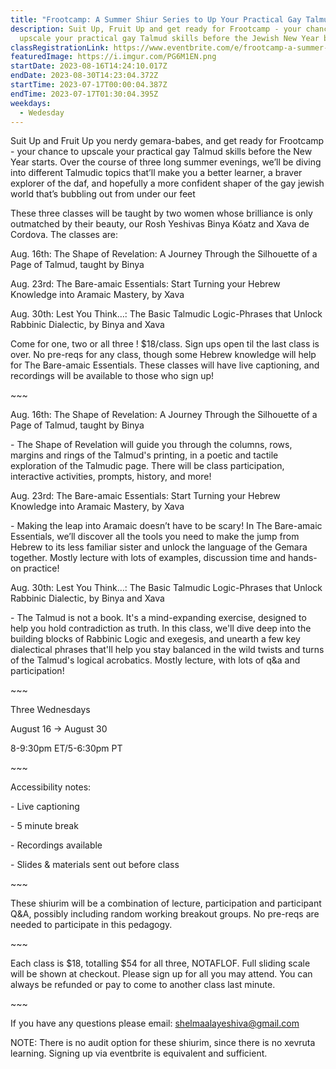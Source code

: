 ```yaml
---
title: "Frootcamp: A Summer Shiur Series to Up Your Practical Gay Talmud Skills!"
description: Suit Up, Fruit Up and get ready for Frootcamp - your chance to
  upscale your practical gay Talmud skills before the Jewish New Year begins!
classRegistrationLink: https://www.eventbrite.com/e/frootcamp-a-summer-shiur-series-to-up-your-practical-gay-talmud-skills-tickets-657309780247?aff=oddtdtcreator
featuredImage: https://i.imgur.com/PG6M1EN.png
startDate: 2023-08-16T14:24:10.017Z
endDate: 2023-08-30T14:23:04.372Z
startTime: 2023-07-17T00:00:04.387Z
endTime: 2023-07-17T01:30:04.395Z
weekdays:
  - Wedesday
---
```

<!--StartFragment-->

Suit Up and Fruit Up you nerdy gemara-babes, and get ready for Frootcamp - your chance to upscale your practical gay Talmud skills before the New Year starts. Over the course of three long summer evenings, we’ll be diving into different Talmudic topics that’ll make you a better learner, a braver explorer of the daf, and hopefully a more confident shaper of the gay jewish world that’s bubbling out from under our feet

These three classes will be taught by two women whose brilliance is only outmatched by their beauty, our Rosh Yeshivas Binya Kóatz and Xava de Cordova. The classes are:

Aug. 16th: The Shape of Revelation: A Journey Through the Silhouette of a Page of Talmud, taught by Binya

Aug. 23rd: The Bare-amaic Essentials: Start Turning your Hebrew Knowledge into Aramaic Mastery, by Xava

Aug. 30th: Lest You Think…: The Basic Talmudic Logic-Phrases that Unlock Rabbinic Dialectic, by Binya and Xava

Come for one, two or all three ! $18/class. Sign ups open til the last class is over. No pre-reqs for any class, though some Hebrew knowledge will help for The Bare-amaic Essentials. These classes will have live captioning, and recordings will be available to those who sign up!

\~﻿\~~

Aug. 16th: The Shape of Revelation: A Journey Through the Silhouette of a Page of Talmud, taught by Binya

\- The Shape of Revelation will guide you through the columns, rows, margins and rings of the Talmud's printing, in a poetic and tactile exploration of the Talmudic page. There will be class participation, interactive activities, prompts, history, and more!

Aug. 23rd: The Bare-amaic Essentials: Start Turning your Hebrew Knowledge into Aramaic Mastery, by Xava

\-﻿ Making the leap into Aramaic doesn’t have to be scary! In The Bare-amaic Essentials, we’ll discover all the tools you need to make the jump from Hebrew to its less familiar sister and unlock the language of the Gemara together. Mostly lecture with lots of examples, discussion time and hands-on practice!

Aug. 30th: Lest You Think…: The Basic Talmudic Logic-Phrases that Unlock Rabbinic Dialectic, by Binya and Xava

\-﻿ The Talmud is not a book. It's a mind-expanding exercise, designed to help you hold contradiction as truth. In this class, we'll dive deep into the building blocks of Rabbinic Logic and exegesis, and unearth a few key dialectical phrases that'll help you stay balanced in the wild twists and turns of the Talmud's logical acrobatics. Mostly lecture, with lots of q&a and participation!

\~﻿\~~

Three Wednesdays

August 16 -> August 30

8-9:30pm ET/5-6:30pm PT

\~\~~

Accessibility notes:

\- Live captioning

\- 5 minute break

\- Recordings available

\- Slides & materials sent out before class

\~﻿\~~

T﻿hese shiurim will be a combination of lecture, participation and participant Q&A, possibly including random working breakout groups. No pre-reqs are needed to participate in this pedagogy.

\~﻿\~~

Each class is $18, totalling $54 for all three, NOTAFLOF. Full sliding scale will be shown at checkout. Please sign up for all you may attend. You can always be refunded or pay to come to another class last minute.

\~﻿\~~

I﻿f you have any questions please email: shelmaalayeshiva@gmail.com

N﻿OTE: There is no audit option for these shiurim, since there is no xevruta learning. Signing up via eventbrite is equivalent and sufficient.

<!--EndFragment-->